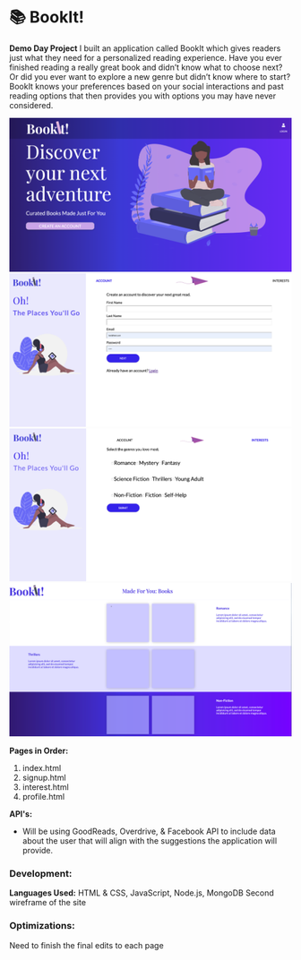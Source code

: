 # 📚 BookIt!

**Demo Day Project**
I built an application called BookIt which gives readers just what they need for a personalized reading experience. Have you ever finished reading a really great book and didn’t know what to choose next? Or did you ever want to explore a new genre but didn’t know where to start? BookIt knows your preferences based on your social interactions and past reading options that then provides you with options you may have never considered.


![Image of BookIt!](bookit-home.png)
![Image of BookIt!](signup.png)
![Image of BookIt!](interests.png)
![Image of BookIt!](profile.png)

**Pages in Order:**
1. index.html
2. signup.html
3. interest.html
4. profile.html

**API's:**
- Will be using GoodReads, Overdrive, & Facebook API to include data about the user that will align with the suggestions the application will provide.

### Development:
**Languages Used:** HTML & CSS, JavaScript, Node.js, MongoDB
Second wireframe of the site

### Optimizations:
Need to finish the final edits to each page
